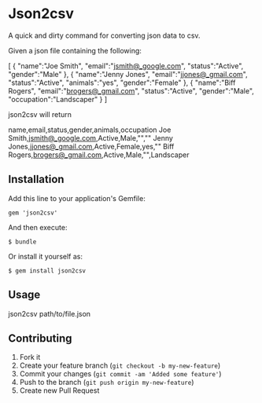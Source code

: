 # Json2csv

A quick and dirty command for converting json data to csv.

Given a json file containing the following:

[
   {
      "name":"Joe Smith",
      "email":"jsmith@_google.com",
      "status":"Active",
      "gender":"Male"
   },
   {
      "name":"Jenny Jones",
      "email":"jjones@_gmail.com",
      "status":"Active",
      "animals":"yes",
      "gender":"Female"
   },
   {
      "name":"Biff Rogers",
      "email":"brogers@_gmail.com",
      "status":"Active",
      "gender":"Male",
      "occupation":"Landscaper"
   }
]

json2csv will return

name,email,status,gender,animals,occupation
Joe Smith,jsmith@_google.com,Active,Male,"",""
Jenny Jones,jjones@_gmail.com,Active,Female,yes,""
Biff Rogers,brogers@_gmail.com,Active,Male,"",Landscaper

## Installation

Add this line to your application's Gemfile:

    gem 'json2csv'

And then execute:

    $ bundle

Or install it yourself as:

    $ gem install json2csv

## Usage

json2csv path/to/file.json

## Contributing

1. Fork it
2. Create your feature branch (`git checkout -b my-new-feature`)
3. Commit your changes (`git commit -am 'Added some feature'`)
4. Push to the branch (`git push origin my-new-feature`)
5. Create new Pull Request
